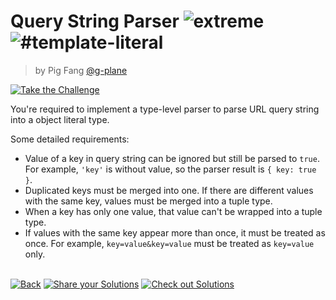 <!--info-header-start--><h1>Query String Parser <img src="https://img.shields.io/badge/-extreme-b11b8d" alt="extreme"/> <img src="https://img.shields.io/badge/-%23template--literal-999" alt="#template-literal"/></h1><blockquote><p>by Pig Fang <a href="https://github.com/g-plane" target="_blank">@g-plane</a></p></blockquote><p><a href="https://tsch.js.org/151/play" target="_blank"><img src="https://img.shields.io/badge/-Take%20the%20Challenge-3178c6?logo=typescript&logoColor=white" alt="Take the Challenge"/></a> </p><!--info-header-end-->

You're required to implement a type-level parser to parse URL query string into a object literal
type.

Some detailed requirements:

- Value of a key in query string can be ignored but still be parsed to `true`. For example, `'key'`
  is without value, so the parser result is `{ key: true }`.
- Duplicated keys must be merged into one. If there are different values with the same key, values
  must be merged into a tuple type.
- When a key has only one value, that value can't be wrapped into a tuple type.
- If values with the same key appear more than once, it must be treated as once. For
  example, `key=value&key=value` must be treated as `key=value` only.

<!--info-footer-start--><br><a href="../../README.md" target="_blank"><img src="https://img.shields.io/badge/-Back-grey" alt="Back"/></a> <a href="https://tsch.js.org/151/answer" target="_blank"><img src="https://img.shields.io/badge/-Share%20your%20Solutions-teal" alt="Share your Solutions"/></a> <a href="https://tsch.js.org/151/solutions" target="_blank"><img src="https://img.shields.io/badge/-Check%20out%20Solutions-de5a77?logo=awesome-lists&logoColor=white" alt="Check out Solutions"/></a> <!--info-footer-end-->
